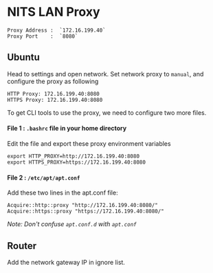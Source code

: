 # NITS LAN Proxy
```
Proxy Address :  `172.16.199.40`
Proxy Port    :  `8080`
```

## Ubuntu

Head to settings and open network.
Set network proxy to `manual`, and configure the proxy as following
```
HTTP Proxy: 172.16.199.40:8080
HTTPS Proxy: 172.16.199.40:8080
```

To get CLI tools to use the proxy, we need to configure two more files.

#### File 1 : `.bashrc` file in your home directory

Edit the file and export these proxy environment variables
```
export HTTP_PROXY=http://172.16.199.40:8080
export HTTPS_PROXY=https://172.16.199.40:8080
 ```
#### File 2 : `/etc/apt/apt.conf` 

Add these two lines in the apt.conf file:
```
Acquire::http::proxy "http://172.16.199.40:8080/"
Acquire::https::proxy "https://172.16.199.40:8080/"
```

*Note: Don't confuse `apt.conf.d` with `apt.conf`*

## Router
Add the network gateway IP in ignore list.
